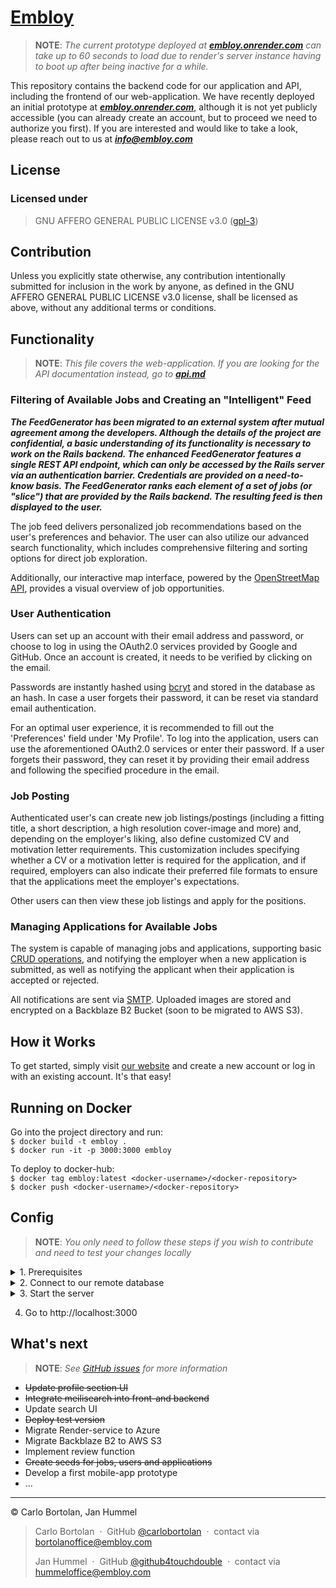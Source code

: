 <h1><a href="https://embloy.com">Embloy</a></h1>

> __NOTE__: _The current prototype deployed at ***[embloy.onrender.com](embloy.onrender.com)*** can take up to 60 seconds to load due to render's server instance having to boot up after being inactive for a while._

This repository contains the backend code for our application and API, including the frontend of our web-application. We
have recently deployed an initial prototype at
***[embloy.onrender.com](embloy.onrender.com)***, although
it is not yet publicly accessible (you can already create an account, but to proceed we need to authorize you first). If
you are interested and would like to take a look, please reach out to us at
___[info@embloy.com](mailto:info@embloy.com?subject=I%20want%20to%20have%20a%20look%20at%20your%20prototype!)___

## License

### Licensed under

> GNU AFFERO GENERAL PUBLIC LICENSE v3.0 ([gpl-3](https://www.gnu.org/licenses/gpl-3.0.en.html))

## Contribution

Unless you explicitly state otherwise, any contribution intentionally submitted for inclusion in the work by anyone, as
defined in the GNU AFFERO GENERAL PUBLIC LICENSE v3.0 license, shall be licensed as above, without any additional terms
or conditions.

## Functionality

> __NOTE__: _This file covers the web-application. If you are looking for the API documentation instead, go to_
___[api.md](app/controllers/api/v0/api.md)___

### Filtering of Available Jobs and Creating an "Intelligent" Feed

***The FeedGenerator has been migrated to an external system after mutual agreement among the developers. Although the
details of the project are confidential, a basic understanding of its functionality is necessary to work on the Rails
backend. The enhanced FeedGenerator features a single REST API endpoint, which can only be accessed by the Rails server
via an authentication barrier. Credentials are provided on a need-to-know basis. The FeedGenerator ranks each element of
a set of jobs (or "slice") that are provided by the Rails backend. The resulting feed is then displayed to the user.***

The job feed delivers personalized job recommendations based on the user's preferences and behavior.
The user can also utilize our advanced search functionality, which includes comprehensive filtering and sorting options
for direct job exploration.

Additionally, our interactive map interface, powered by the [OpenStreetMap API](https://www.openstreetmap.org), provides
a visual overview of job opportunities.

### User Authentication

Users can set up an account with their email address and password, or choose to log in using the OAuth2.0 services
provided by Google and GitHub. Once an account is created, it needs to be verified by clicking on the email.

Passwords are instantly hashed using [bcryt](https://en.wikipedia.org/wiki/Bcrypt) and stored in the database as an hash. In case a user forgets their password, it can be reset via standard email authentication.

For an optimal user experience, it is recommended to fill out the 'Preferences' field under 'My Profile'.
To log into the application, users can use the aforementioned OAuth2.0 services or enter their password.
If a user forgets their password, they can reset it by providing their email address and following the specified
procedure in the email.

### Job Posting

Authenticated user's can create new job listings/postings (including a fitting title, a short description, a high resolution cover-image and more) and, depending on the employer's liking, also define customized CV and motivation letter requirements.
This customization includes specifying whether a CV or a motivation letter is required for the application, and if required, employers can also indicate their preferred file formats to ensure that the applications meet the employer's expectations.

Other users can then view these job listings and apply for the positions. 

### Managing Applications for Available Jobs

The system is capable of managing jobs and applications, supporting
basic [CRUD operations](https://www.javatpoint.com/crud-operations-in-sql), and notifying the employer when a new
application is submitted, as well as notifying the applicant when their application is accepted or rejected.

All notifications are sent via [SMTP](https://en.wikipedia.org/wiki/Simple_Mail_Transfer_Protocol).
Uploaded images are stored and encrypted on a Backblaze B2 Bucket (soon to be migrated to AWS S3).

## How it Works

To get started, simply visit [our website](http://embloy.com/) and create a new account or log in with an existing
account. It's that easy!

## Running on Docker

Go into the project directory and run: \
`$ docker build -t embloy .`\
`$ docker run -it -p 3000:3000 embloy `

To deploy to docker-hub: \
`$ docker tag embloy:latest <docker-username>/<docker-repository>`\
`$ docker push <docker-username>/<docker-repository>`

## Config

> __NOTE__: _You only need to follow these steps if you wish to contribute and need to test your changes locally_

<details>
  <summary> 1. Prerequisites </summary>

- Install Ruby 3.2.2

- Install Rails 7

- Install Postgresql 16

- Open pgAdmin4

- Add a new server

</details>

<details>
  <summary> 2. Connect to our remote database </summary>

-     hostname/address: <special authorization needed>

-     maintanence database: <special authorization needed>

-     username: <special authorization needed>

-     password: <special authorization needed>

-      port: 5432

</details>

<details>
  <summary> 3. Start the server </summary>

If you wish to experiment on our backend or contribute to our front end, you can test your changes by starting a local
server.

1. Create a file 'config/env_var.rb' with the following content:

   ```
   ENV['RAILS_MASTER_KEY'] = <>
   ENV['RAILS_SERVE_STATIC_FILES'] = <>
   # DATABASE ACCESS
   ENV['DATABASE_HOST'] = <>
   ENV['DATABASE_PASSWORD'] = <>
   ENV['DATABASE_URL'] = <>
   # ENV['DATABASE_URL'] = <>
   ENV['DATABASE_USER'] = <>
   # OAUTH2 CODES
   ## GOOGLE
   ENV['GOOGLE_OAUTH2_KEY'] = <>
   ENV['GOOGLE_OAUTH2_SECRET'] = <>
   ## GITHUB: embloy.onrender
   ENV['GITHUB_KEY'] = <>
   ENV['GITHUB_SECRET'] = <>
   # E-MAIL CREDENTIALS
   ENV['EMAIL_ADDRESS'] = <>
   ENV['EMAIL_HOST'] = <>
   ENV['EMAIL_INFO_USER'] = <>
   ENV['EMAIL_NOREPLY_USER'] = <>
   ENV['EMAIL_PASSWORD'] = <>
   # TOKEN SECRETS
   ENV['REFRESH_TOKEN_SECRET'] = <>
   ENV['ACCESS_TOKEN_SECRET'] = <>
   # CORS CLIENT_URL
   ENV['CORS_CLIENT_URL'] = <>
   # BACKBLAZE B2 BUCKET
   ENV['BUCKET_APPLICATION_KEY_ID'] = <>
   ENV['BUCKET_APPLICATION_KEY'] = <>
   ENV['BUCKET_NAME'] = <>
   ENV['BUCKET_ID'] = <>
   ENV['BUCKET_REGION'] = <>
   ENV['BUCKET_ENDPOINT'] = <>
   ```

1. Run ``$ rails db:create`` to create all necessary tables in your development database.
2. Run ``$ rails db:migrate`` to migrate your changes to the database.
3. Run ``$ rails server`` to start the server.
4. Add the following lines manually when resetting the current database or creating a new database:

   ```
   CREATE EXTENSION postgis;
   ALTER TABLE jobs ADD COLUMN job_value public.geography(PointZ,4326);
   CREATE INDEX IF NOT EXISTS job_job_value_index
   ON public.jobs USING gist
   (job_value)
   TABLESPACE pg_default;
   ```

</details>

4. Go to http://localhost:3000

## What's next

> __NOTE__: _See [GitHub issues](https://github.com/embloy/embloy-backend/issues) for more information_

- ~~Update profile section UI~~
- ~~Integrate meilisearch into front-and backend~~
- Update search UI
- ~~Deploy test version~~
- Migrate Render-service to Azure
- Migrate Backblaze B2 to AWS S3
- Implement review function
- ~~Create seeds for jobs, users and applications~~
- Develop a first mobile-app prototype
- ...

---

© Carlo Bortolan, Jan Hummel

> Carlo Bortolan &nbsp;&middot;&nbsp;
> GitHub [@carlobortolan](https://github.com/carlobortolan) &nbsp;&middot;&nbsp;
> contact via [bortolanoffice@embloy.com](mailto:bortolanoffice@embloy.com)
>
> Jan Hummel &nbsp;&middot;&nbsp;
> GitHub [@github4touchdouble](https://github.com/github4touchdouble) &nbsp;&middot;&nbsp;
> contact via [hummeloffice@embloy.com](mailto:hummeloffice@embloy.com)

